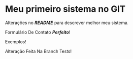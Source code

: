 # Meu primeiro sistema no GIT

Alterações no **_README_** para descrever melhor meu sistema.

Formulário De Contato _**Perfeito**_!

Exemplos!

Alteração Feita Na Branch Tests!
